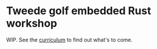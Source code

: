 # Tweede golf embedded Rust workshop

WIP. See the [curriculum](./lectures/src/preface/curriculum.md) to find out what's to come.